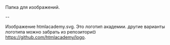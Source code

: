 Папка для изображений.

--

Изображение htmlacademy.svg. Это логотип академии. другие варианты логотипа можно забрать из репозитори¤ https://github.com/htmlacademy/logo.
